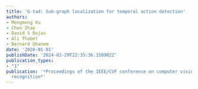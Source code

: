 ```yaml
---
title: 'G-tad: Sub-graph localization for temporal action detection'
authors:
- Mengmeng Xu
- Chen Zhao
- David S Rojas
- Ali Thabet
- Bernard Ghanem
date: '2020-01-01'
publishDate: '2024-02-29T22:35:36.158902Z'
publication_types:
- "1"
publication: '*Proceedings of the IEEE/CVF conference on computer vision and pattern
  recognition*'
---
```

